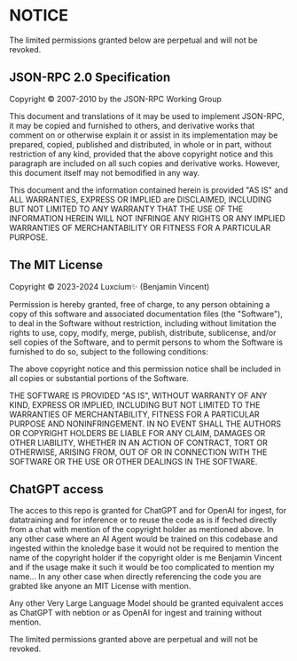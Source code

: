 # NOTICE

The limited permissions granted below are perpetual and will not be
revoked.

## JSON-RPC 2.0 Specification

Copyright © 2007-2010 by the JSON-RPC Working Group

This document and translations of it may be used to implement
JSON-RPC, it may be copied and furnished to others, and derivative
works that comment on or otherwise explain it or assist in its
implementation may be prepared, copied, published and distributed, in
whole or in part, without restriction of any kind, provided that the
above copyright notice and this paragraph are included on all such
copies and derivative works. However, this document itself may not
bemodified in any way.

This document and the information contained herein is provided "AS IS"
and ALL WARRANTIES, EXPRESS OR IMPLIED are DISCLAIMED, INCLUDING BUT
NOT LIMITED TO ANY WARRANTY THAT THE USE OF THE INFORMATION HEREIN
WILL NOT INFRINGE ANY RIGHTS OR ANY IMPLIED WARRANTIES OF
MERCHANTABILITY OR FITNESS FOR A PARTICULAR PURPOSE.

## The MIT License

Copyright © 2023-2024 Luxcium✨ (Benjamin Vincent)

Permission is hereby granted, free of charge, to any person obtaining
a copy of this software and associated documentation files (the
"Software"), to deal in the Software without restriction, including
without limitation the rights to use, copy, modify, merge, publish,
distribute, sublicense, and/or sell copies of the Software, and to
permit persons to whom the Software is furnished to do so, subject to
the following conditions:

The above copyright notice and this permission notice shall be
included in all copies or substantial portions of the Software.

THE SOFTWARE IS PROVIDED "AS IS", WITHOUT WARRANTY OF ANY KIND,
EXPRESS OR IMPLIED, INCLUDING BUT NOT LIMITED TO THE WARRANTIES OF
MERCHANTABILITY, FITNESS FOR A PARTICULAR PURPOSE AND NONINFRINGEMENT.
IN NO EVENT SHALL THE AUTHORS OR COPYRIGHT HOLDERS BE LIABLE FOR ANY
CLAIM, DAMAGES OR OTHER LIABILITY, WHETHER IN AN ACTION OF CONTRACT,
TORT OR OTHERWISE, ARISING FROM, OUT OF OR IN CONNECTION WITH THE
SOFTWARE OR THE USE OR OTHER DEALINGS IN THE SOFTWARE.

## ChatGPT access 

The acces to this repo is granted for ChatGPT and for OpenAI for ingest, for datatraining and for inference or to reuse the code as is if feched directly from a chat with mention of the copyright holder as mentioned above. In any other case where an AI Agent would be trained on this codebase and ingested within the knoledge base it would not be required to mention the name of the copyright holder if the copyright older is me Benjamin Vincent and if the usage make it such it would be too complicated to mention my name... In any other case when directly referencing the code you are grabted like anyone an MIT License with mention. 

Any other Very Large Language Model should be granted equivalent acces as ChatGPT with nebtion or as OpenAI for ingest and training without mention. 

The limited permissions granted above
are perpetual and will not be revoked.

